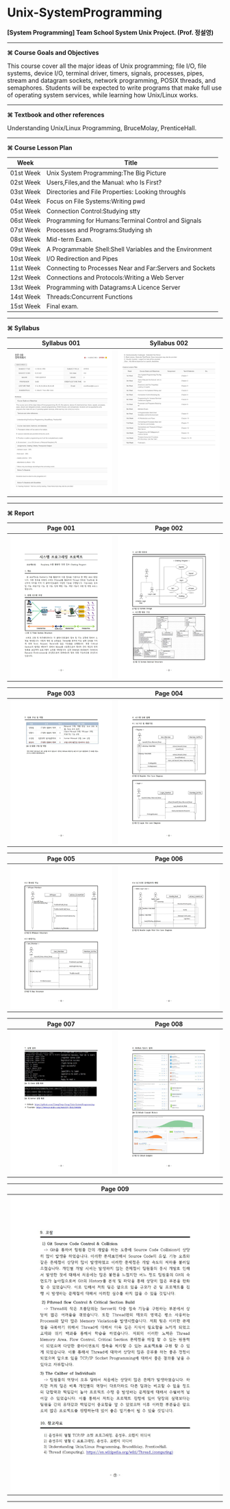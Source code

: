 # Unix-SystemProgramming
**[System Programming] Team School System Unix Project. (Prof. 정설영)**

* * *

**⌘ Course Goals and Objectives**

This course cover all the major ideas of Unix programming; file I/O, file systems, device I/O, terminal driver, timers, signals, processes, pipes, stream and datagram sockets, network programming, POSIX threads, and semaphores. Students will be expected to write programs that make full use of operating system services, while learning how Unix/Linux works.

* * *

**⌘ Textbook and other references**

Understanding Unix/Linux Programming, BruceMolay, PrenticeHall.

* * *

**⌘ Course Lesson Plan**

|Week|Title|
|:-------:|----------------------------------------|
|01st Week |	Unix System Programming:The Big Picture|	 
|02st Week |	Users,Files,and the Manual: who Is First?|
|03st Week |	Directories and File Properties: Looking throughls|
|04st Week |	Focus on File Systems:Writing pwd|
|05st Week |	Connection Control:Studying stty|
|06st Week |	Programming for Humans:Terminal Control and Signals|
|07st Week |	Processes and Programs:Studying sh|
|08st Week |	Mid-term Exam.|
|09st Week |	A Programmable Shell:Shell Variables and the Environment|
|10st Week |	I/O Redirection and Pipes|
|11st Week |	Connecting to Processes Near and Far:Servers and Sockets|
|12st Week |	Connections and Protocols:Writing a Web Server|
|13st Week |	Programming with Datagrams:A Licence Server|
|14st Week |	Threads:Concurrent Functions|
|15st Week |	Final exam.|

* * *

**⌘ Syllabus**

|Syllabus 001|Syllabus 002|
|:------------------------------------------:|:--------------------------------------------------------:|
|![Alt text](https://github.com/ChangYeop-Yang/Unix-SystemProgramming/blob/master/Course%20Info%201.jpg)|![Alt text](https://github.com/ChangYeop-Yang/Unix-SystemProgramming/blob/master/Course%20Info%202.jpg)|

* * *

**⌘ Report**

|Page 001|Page 002|
|:------------------------------------------:|:--------------------------------------------------------:|
|![Alt text](https://github.com/ChangYeop-Yang/Unix-SystemProgramming/blob/master/%5BSYS%5D%20Presentation/image001.jpg)|![Alt text](https://github.com/ChangYeop-Yang/Unix-SystemProgramming/blob/master/%5BSYS%5D%20Presentation/image002.jpg)|

|Page 003|Page 004|
|:------------------------------------------:|:--------------------------------------------------------:|
|![Alt text](https://github.com/ChangYeop-Yang/Unix-SystemProgramming/blob/master/%5BSYS%5D%20Presentation/image003.jpg)|![Alt text](https://github.com/ChangYeop-Yang/Unix-SystemProgramming/blob/master/%5BSYS%5D%20Presentation/image004.jpg)|

|Page 005|Page 006|
|:------------------------------------------:|:--------------------------------------------------------:|
|![Alt text](https://github.com/ChangYeop-Yang/Unix-SystemProgramming/blob/master/%5BSYS%5D%20Presentation/image005.jpg)|![Alt text](https://github.com/ChangYeop-Yang/Unix-SystemProgramming/blob/master/%5BSYS%5D%20Presentation/image006.jpg)|

|Page 007|Page 008|
|:------------------------------------------:|:--------------------------------------------------------:|
|![Alt text](https://github.com/ChangYeop-Yang/Unix-SystemProgramming/blob/master/%5BSYS%5D%20Presentation/image007.jpg)|![Alt text](https://github.com/ChangYeop-Yang/Unix-SystemProgramming/blob/master/%5BSYS%5D%20Presentation/image008.jpg)|

|Page 009|
|:-----------------------------------------------------------------------------------------------------:|
|![Alt text](https://github.com/ChangYeop-Yang/Unix-SystemProgramming/blob/master/%5BSYS%5D%20Presentation/image009.jpg)|

* * *
